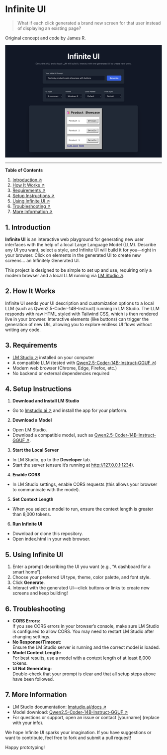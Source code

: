 
# Infinite UI

 
> What if each click generated a brand new screen for that user instead of displaying an existing page?

Original concept and code by James R.

![A screenshot of Infinite UI](showcase.png)

  ---

**Table of Contents**

1.  [Introduction ↗](#introduction)
2.  [How It Works ↗](#how-it-works)
3.  [Requirements ↗](#requirements)
4.  [Setup Instructions ↗](#setup)
5.  [Using Infinite UI ↗](#usage)
6.  [Troubleshooting ↗](#troubleshooting)
7.  [More Information ↗](#info)

  

## **1. Introduction** <a name="introduction"></a>

  

**Infinite UI** is an interactive web playground for generating new user interfaces with the help of a local Large Language Model (LLM). Describe any UI you want, select a style, and Infinite UI will build it for you—right in your browser. Click on elements in the generated UI to create new screens... an Infinitely Generated UI.

  

This project is designed to be simple to set up and use, requiring only a modern browser and a local LLM running via [LM Studio ↗](https://lmstudio.ai/).

  

## **2. How It Works** <a name="how-it-works"></a>

  

Infinite UI sends your UI description and customization options to a local LLM (such as Qwen2.5-Coder-14B-Instruct) running in LM Studio. The LLM responds with raw HTML styled with Tailwind CSS, which is then rendered live in your browser. Interactive elements (like buttons) can trigger the generation of new UIs, allowing you to explore endless UI flows without writing any code.

  

## **3. Requirements** <a name="requirements"></a>

-   [LM Studio ↗](https://lmstudio.ai/) installed on your computer
-   A compatible LLM (tested with [Qwen2.5-Coder-14B-Instruct-GGUF ↗](https://huggingface.co/Qwen/Qwen2.5-Coder-14B-Instruct-GGUF))
-   Modern web browser (Chrome, Edge, Firefox, etc.)
-   No backend or external dependencies required

  

## **4. Setup Instructions** <a name="setup"></a>

1.  **Download and Install LM Studio**

-   Go to [lmstudio.ai ↗](https://lmstudio.ai/) and install the app for your platform.

2.  **Download a Model**

-   Open LM Studio.
-   Download a compatible model, such as [Qwen2.5-Coder-14B-Instruct-GGUF ↗](https://huggingface.co/Qwen/Qwen2.5-Coder-14B-Instruct-GGUF).

3.  **Start the Local Server**

-   In LM Studio, go to the **Developer** tab.
-   Start the server (ensure it’s running at ‎⁠http://127.0.0.1:1234⁠).

4.  **Enable CORS**

-   In LM Studio settings, enable CORS requests (this allows your browser to communicate with the model).

5.  **Set Context Length**

-   When you select a model to run, ensure the context length is greater than 8,000 tokens.

6.  **Run Infinite UI**

-   Download or clone this repository.
-   Open ‎⁠index.html⁠ in your web browser.

  

## **5. Using Infinite UI** <a name="usage"></a>

1.  Enter a prompt describing the UI you want (e.g., “A dashboard for a smart home”).
2.  Choose your preferred UI type, theme, color palette, and font style.
3.  Click **Generate**.
4.  Interact with the generated UI—click buttons or links to create new screens and keep building!

  

## **6. Troubleshooting** <a name="troubleshooting"></a>

-   **CORS Errors:**  
    If you see CORS errors in your browser’s console, make sure LM Studio is configured to allow CORS. You may need to restart LM Studio after changing settings.
-   **No Response/Timeout:**  
    Ensure the LM Studio server is running and the correct model is loaded.
-   **Model Context Length:**  
    For best results, use a model with a context length of at least 8,000 tokens.
-   **UI Not Generating:**  
    Double-check that your prompt is clear and that all setup steps above have been followed.

  

## **7. More Information** <a name="info"></a>

-   LM Studio documentation: [lmstudio.ai/docs ↗](https://lmstudio.ai/docs)
-   Model download: [Qwen2.5-Coder-14B-Instruct-GGUF ↗](https://huggingface.co/Qwen/Qwen2.5-Coder-14B-Instruct-GGUF)
-   For questions or support, open an issue or contact [yourname] (replace with your info).

  

We hope Infinite UI sparks your imagination. If you have suggestions or want to contribute, feel free to fork and submit a pull request!

  

Happy prototyping!